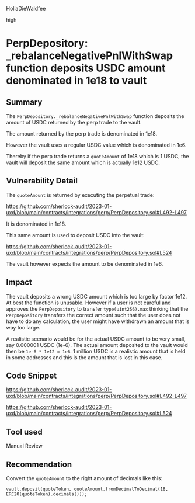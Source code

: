 HollaDieWaldfee

high

# PerpDepository: _rebalanceNegativePnlWithSwap function deposits USDC amount denominated in 1e18 to vault

## Summary
The `PerpDepository._rebalanceNegativePnlWithSwap` function deposits the amount of USDC returned by the perp trade to the vault.

The amount returned by the perp trade is denominated in 1e18.

However the vault uses a regular USDC value which is denominated in 1e6.

Thereby if the perp trade returns a `quoteAmount` of 1e18 which is 1 USDC, the vault will deposit the same amount which is actually 1e12 USDC.

## Vulnerability Detail
The `quoteAmount` is returned by executing the perpetual trade:

https://github.com/sherlock-audit/2023-01-uxd/blob/main/contracts/integrations/perp/PerpDepository.sol#L492-L497

It is denominated in 1e18.

This same amount is used to deposit USDC into the vault:

https://github.com/sherlock-audit/2023-01-uxd/blob/main/contracts/integrations/perp/PerpDepository.sol#L524

The vault however expects the amount to be denominated in 1e6.

## Impact
The vault deposits a wrong USDC amount which is too large by factor 1e12.
At best the function is unusable.
However if a user is not careful and approves the `PerpDepository` to transfer `type(uint256).max` thinking that the `PerpDepository` transfers the correct amount such that the user does not have to do any calculation, the user might have withdrawn an amount that is way too large.

A realistic scenario would be for the actual USDC amount to be very small, say 0.000001 USDC (1e-6). The actual amount deposited to the vault would then be `1e-6 * 1e12 = 1e6`. 1 million USDC is a realistic amount that is held in some addresses and this is the amount that is lost in this case.

## Code Snippet

https://github.com/sherlock-audit/2023-01-uxd/blob/main/contracts/integrations/perp/PerpDepository.sol#L492-L497

https://github.com/sherlock-audit/2023-01-uxd/blob/main/contracts/integrations/perp/PerpDepository.sol#L524

## Tool used
Manual Review

## Recommendation
Convert the `quoteAmount` to the right amount of decimals like this:

```solidity
vault.deposit(quoteToken, quoteAmount.fromDecimalToDecimal(18, ERC20(quoteToken).decimals()));
```